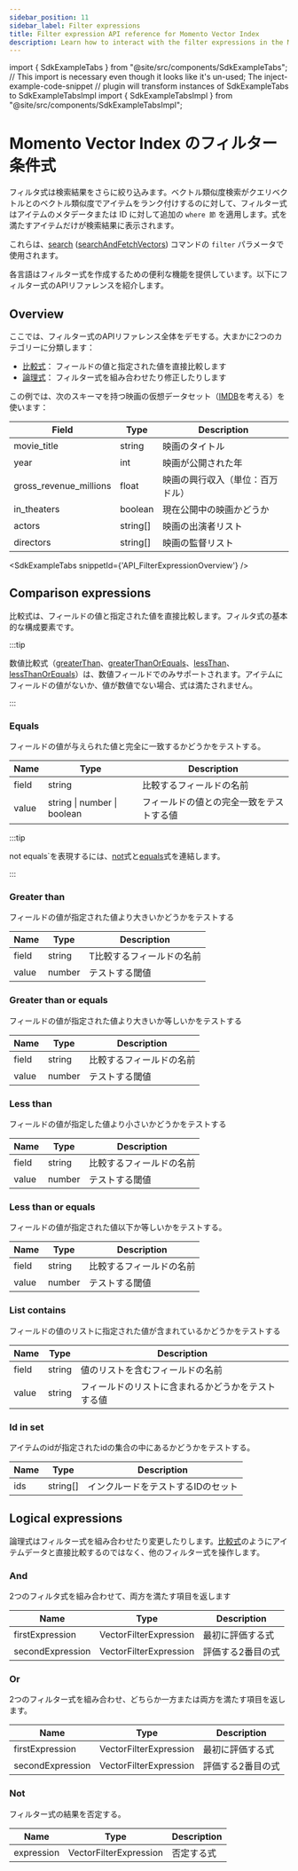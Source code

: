 ```yaml
---
sidebar_position: 11
sidebar_label: Filter expressions
title: Filter expression API reference for Momento Vector Index
description: Learn how to interact with the filter expressions in the Momento API for Vector Indexes.
---
```


import { SdkExampleTabs } from "@site/src/components/SdkExampleTabs";
// This import is necessary even though it looks like it's un-used; The inject-example-code-snippet
// plugin will transform instances of SdkExampleTabs to SdkExampleTabsImpl
import { SdkExampleTabsImpl } from "@site/src/components/SdkExampleTabsImpl";

# Momento Vector Index のフィルター条件式

フィルタ式は検索結果をさらに絞り込みます。ベクトル類似度検索がクエリベクトルとのベクトル類似度でアイテムをランク付けするのに対して、フィルター式はアイテムのメタデータまたは ID に対して追加の `where 節` を適用します。式を満たすアイテムだけが検索結果に表示されます。

これらは、[search](/vector-index/develop/api-reference/index.md#search) ([searchAndFetchVectors](/vector-index/develop/api-reference/index.md#search-and-fetch-vectors)) コマンドの `filter` パラメータで使用されます。

各言語はフィルター式を作成するための便利な機能を提供しています。以下にフィルター式のAPIリファレンスを紹介します。

## Overview

ここでは、フィルター式のAPIリファレンス全体をデモする。大まかに2つのカテゴリーに分類します：
- [比較式](#comparison-expressions)： フィールドの値と指定された値を直接比較します
- [論理式](#logical-expressions)： フィルター式を組み合わせたり修正したりします

この例では、次のスキーマを持つ映画の仮想データセット（[IMDB](https://www.imdb.com)を考える）を使います：

| Field | Type | Description |
|-------|------|-------------|
| movie_title | string | 映画のタイトル |
| year | int | 映画が公開された年|
| gross_revenue_millions | float | 映画の興行収入（単位：百万ドル） |
| in_theaters | boolean | 現在公開中の映画かどうか |
| actors | string[] | 映画の出演者リスト |
| directors | string[] | 映画の監督リスト |

<SdkExampleTabs snippetId={'API_FilterExpressionOverview'} />

## Comparison expressions
比較式は、フィールドの値と指定された値を直接比較します。フィルタ式の基本的な構成要素です。

:::tip

数値比較式（[greaterThan](#greater-than)、[greaterThanOrEquals](#greater-than-or-equals)、[lessThan](#less-than)、[lessThanOrEquals](#less-than-or-equals)）は、数値フィールドでのみサポートされます。アイテムにフィールドの値がないか、値が数値でない場合、式は満たされません。

:::

### Equals
フィールドの値が与えられた値と完全に一致するかどうかをテストする。

| Name | Type | Description |
|------|------|-------------|
| field | string | 比較するフィールドの名前 |
| value | string \| number \| boolean | フィールドの値との完全一致をテストする値 |


:::tip

not equals`を表現するには、[not](#not)式と[equals](#equals)式を連結します。

:::

### Greater than
フィールドの値が指定された値より大きいかどうかをテストする

| Name | Type | Description |
|------|------|-------------|
| field | string | T比較するフィールドの名前 |
| value | number | テストする閾値 |

### Greater than or equals
フィールドの値が指定された値より大きいか等しいかをテストする

| Name | Type | Description |
|------|------|-------------|
| field | string | 比較するフィールドの名前 |
| value | number | テストする閾値 |

### Less than
フィールドの値が指定した値より小さいかどうかをテストする

| Name | Type | Description |
|------|------|-------------|
| field | string | 比較するフィールドの名前 |
| value | number | テストする閾値|

### Less than or equals
フィールドの値が指定された値以下か等しいかをテストする。

| Name | Type | Description |
|------|------|-------------|
| field | string | 比較するフィールドの名前|
| value | number | テストする閾値 |

### List contains
フィールドの値のリストに指定された値が含まれているかどうかをテストする

| Name | Type | Description |
|------|------|-------------|
| field | string | 値のリストを含むフィールドの名前 |
| value | string | フィールドのリストに含まれるかどうかをテストする値 |

### Id in set
アイテムのidが指定されたidの集合の中にあるかどうかをテストする。

| Name | Type | Description |
|------|------|-------------|
| ids | string[] | インクルードをテストするIDのセット |

## Logical expressions
論理式はフィルター式を組み合わせたり変更したりします。[比較式](#comparison-expressions)のようにアイテムデータと直接比較するのではなく、他のフィルター式を操作します。

### And
2つのフィルタ式を組み合わせて、両方を満たす項目を返します

| Name | Type | Description |
|------|------|-------------|
| firstExpression | VectorFilterExpression |最初に評価する式 |
| secondExpression | VectorFilterExpression | 評価する2番目の式 |

### Or
2つのフィルター式を組み合わせ、どちらか一方または両方を満たす項目を返します。

| Name | Type | Description |
|------|------|-------------|
| firstExpression | VectorFilterExpression | 最初に評価する式 |
| secondExpression | VectorFilterExpression | 評価する2番目の式 |

### Not
フィルター式の結果を否定する。

| Name | Type | Description |
|------|------|-------------|
| expression | VectorFilterExpression | 否定する式 |
